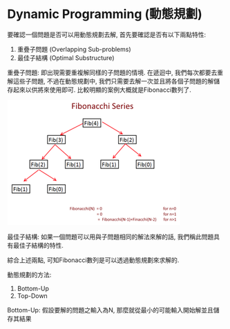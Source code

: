 # Dynamic Programming \(動態規劃\)

要確認一個問題是否可以用動態規劃去解, 首先要確認是否有以下兩點特性:

1. 重疊子問題 \(Overlapping Sub-problems\)
2. 最佳子結構 \(Optimal Substructure\)

重疊子問題: 即出現需要重複解同樣的子問題的情境. 在遞迴中, 我們每次都要去重解這些子問題, 不過在動態規劃中, 我們只需要去解一次並且將各個子問題的解儲存起來以供將來使用即可. 比較明顯的案例大概就是Fibonacci數列了.

![](/assets/Fibonacci.png)

最佳子結構: 如果一個問題可以用與子問題相同的解法來解的話, 我們稱此問題具有最佳子結構的特性.

綜合上述兩點, 可知Fibonacci數列是可以透過動態規劃來求解的.

動態規劃的方法:

1. Bottom-Up
2. Top-Down

  
Bottom-Up: 假設要解的問題之輸入為N, 那麼就從最小的可能輸入開始解並且儲存其結果

